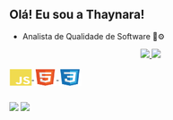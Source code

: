 ## Olá! Eu sou a Thaynara!

- Analista de Qualidade de Software 📖⚙️

<div align="center">
  <a href="https://github.com/thaynaracdutra">
  <img height="180em" src="https://github-readme-stats.vercel.app/api?username=thaynaracdutra&show_icons=true&theme=dracula&include_all_commits=true&count_private=true"/>
  <img height="180em" src="https://github-readme-stats.vercel.app/api/top-langs/?username=thaynaracdutra&layout=compact&langs_count=7&theme=dracula"/>
</div>
<div style="display: inline_block"><br>
  <img align="center" alt="Thay-Js" height="30" width="40" src="https://raw.githubusercontent.com/devicons/devicon/master/icons/javascript/javascript-plain.svg">
  <img align="center" alt="Thay-HTML" height="30" width="40" src="https://raw.githubusercontent.com/devicons/devicon/master/icons/html5/html5-original.svg">
  <img align="center" alt="Thay-CSS" height="30" width="40" src="https://raw.githubusercontent.com/devicons/devicon/master/icons/css3/css3-original.svg"
</div>
  
  ##
 
<div> 
  <a href = "mailto:thaynaracdutra@outlook.com"><img src="https://img.shields.io/badge/Microsoft_Outlook-0078D4?style=for-the-badge&logo=microsoft-outlook&logoColor=white" target="_blank"></a>
  <a href="https://www.linkedin.com/in/thaynaracdutra"_blank"><img src="https://img.shields.io/badge/-LinkedIn-%230077B5?style=for-the-badge&logo=linkedin&logoColor=white" target="_blank"></a> 
  
</div>

